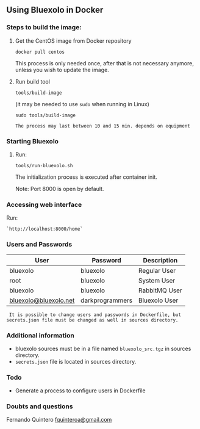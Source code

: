 ## Using Bluexolo in Docker

### Steps to build the image:
1. Get the CentOS image from Docker repository

   `docker pull centos`
   
   This process is only needed once, after that is not necessary anymore, unless you wish to update the image.  
   
2. Run build tool

   `tools/build-image`
   
   (it may be needed to use `sudo` when running in Linux)   
   
   `sudo tools/build-image`
   
   `The process may last between 10 and 15 min. depends on equipment`   

### Starting Bluexolo

1. Run:

    `tools/run-bluexolo.sh`

    The initialization process is executed after container init.    
    
    Note: Port 8000 is open by default.

### Accessing web interface

  Run:

    `http://localhost:8000/home`
    
### Users and Passwords
  User | Password | Description
  ------- | -------- | -----------
  bluexolo | bluexolo | Regular User
  root | bluexolo | System User
  bluexolo | bluexolo | RabbitMQ User
  bluexolo@bluexolo.net | darkprogrammers | Bluexolo User

` It is possible to change users and passwords in Dockerfile, but secrets.json file must be changed as well in sources directory.`
  
### Additional information

  - bluexolo sources must be in a file named `bluexolo_src.tgz` in sources directory.
  - `secrets.json` file is located in sources directory.
 
    
### Todo 

  - Generate a process to configure users in Dockerfile 

### Doubts and questions
Fernando Quintero <fquinteroa@gmail.com>


